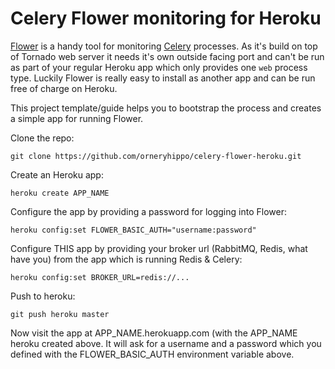 # Celery Flower monitoring for Heroku

[Flower](https://github.com/mher/flower/) is a handy tool for monitoring [Celery](http://www.celeryproject.org/) processes. As it's build on top of Tornado web server it needs it's own outside facing port and can't be run as part of your regular Heroku app which only provides one ```web``` process type. Luckily Flower is really easy to install as another app and can be run free of charge on Heroku.

This project template/guide helps you to bootstrap the process and creates a simple app for running Flower.

Clone the repo:

    git clone https://github.com/orneryhippo/celery-flower-heroku.git

Create an Heroku app:

    heroku create APP_NAME


Configure the app by providing a password for logging into Flower:

    heroku config:set FLOWER_BASIC_AUTH="username:password"

Configure THIS app by providing your broker url (RabbitMQ, Redis, what have you) from the app which is running Redis & Celery:

    heroku config:set BROKER_URL=redis://...

Push to heroku:

    git push heroku master

Now visit the app at APP_NAME.herokuapp.com (with the APP_NAME heroku created above. It will ask for a username and a password which you defined with the FLOWER_BASIC_AUTH environment variable above.
